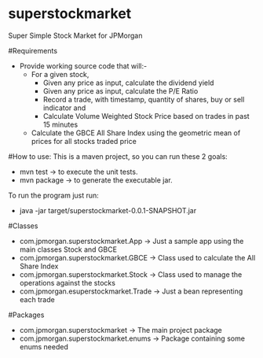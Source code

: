 # superstockmarket
Super Simple Stock Market for JPMorgan

#Requirements

* Provide working source code that will:-
  * For a given stock, 
    * Given any price as input, calculate the dividend yield
    * Given any price as input, calculate the P/E Ratio
    * Record a trade, with timestamp, quantity of shares, buy or sell indicator and 
    * Calculate Volume Weighted Stock Price based on trades in past 15 minutes
  * Calculate the GBCE All Share Index using the geometric mean of prices for all stocks traded price


#How to use:
This is a maven project, so you can run these 2 goals:
* mvn test -> to execute the unit tests.
* mvn package -> to generate the executable jar.

To run the program just run:
* java -jar target/superstockmarket-0.0.1-SNAPSHOT.jar

#Classes
* com.jpmorgan.superstockmarket.App -> Just a sample app using the main classes Stock and GBCE
* com.jpmorgan.superstockmarket.GBCE -> Class used to calculate the All Share Index
* com.jpmorgan.superstockmarket.Stock -> Class used to manage the operations against the stocks
* com.jpmorgan.esuperstockmarket.Trade -> Just a bean representing each trade

#Packages
* com.jpmorgan.superstockmarket -> The main project package
* com.jpmorgan.superstockmarket.enums -> Package containing some enums needed 
